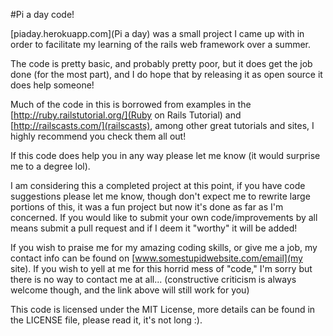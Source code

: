 #Pi a day code!

[piaday.herokuapp.com](Pi a day) was a small project I came up with in order to facilitate my learning of the rails web framework over a summer.

The code is pretty basic, and probably pretty poor, but it does get the job done (for the most part), and I do hope that by releasing it as open source it does help someone!

Much of the code in this is borrowed from examples in the [http://ruby.railstutorial.org/](Ruby on Rails Tutorial) and [http://railscasts.com/](railscasts), among other great tutorials and sites, I highly recommend you check them all out!

If this code does help you in any way please let me know (it would surprise me to a degree lol).

I am considering this a completed project at this point, if you have code suggestions please let me know, though don't expect me to rewrite large portions of this, it was a fun project but now it's done as far as I'm concerned.
If you would like to submit your own code/improvements by all means submit a pull request and if I deem it "worthy" it will be added!

If you wish to praise me for my amazing coding skills, or give me a job, my contact info can be found on [www.somestupidwebsite.com/email](my site).
If you wish to yell at me for this horrid mess of "code," I'm sorry but there is no way to contact me at all... (constructive criticism is always welcome though, and the link above will still work for you)

This code is licensed under the MIT License, more details can be found in the LICENSE file, please read it, it's not long :).
